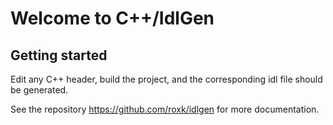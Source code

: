 # Welcome to C++/IdlGen

## Getting started

Edit any C++ header, build the project, and the corresponding idl file should be generated.

See the repository https://github.com/roxk/idlgen for more documentation.

